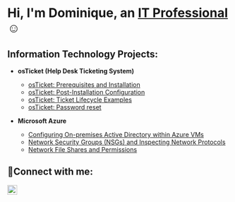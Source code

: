 <h1>Hi, I'm Dominique, an <a href="https://www.linkedin.com/in/dominique-linton-637581258">IT Professional</a>☺</h1>

<h2> Information Technology Projects:</h2>

- <b>osTicket (Help Desk Ticketing System)</b>
  - [osTicket: Prerequisites and Installation](https://github.com/Dlinton1/osticket-prereqs)
  - [osTicket: Post-Installation Configuration](https://github.com/Dlinton1/osTicket---Post-Install-Configuration)
  - [osTicket: Ticket Lifecycle Examples](https://github.com/Dlinton1/osTicket---Ticket-Lifecycle-Intake-Through-Resolution)
  - [osTicket: Password reset](https://github.com/Dlinton1/-osTicket-Password-Reset)

- <b>Microsoft Azure</b>
  - [Configuring On-premises Active Directory within Azure VMs](https://github.com/Dlinton1/On-premises-Active-Directory-Deployed-in-the-Cloud-Azure-)
  - [Network Security Groups (NSGs) and Inspecting Network Protocols](https://github.com/Dlinton1/Network-Security-Groups-NSGs-and-Inspecting-Traffic-Between-Azure-Virtual-Machines)
  - [Network File Shares and Permissions](https://github.com/Dlinton1/network-file-share)

<h2>🤳Connect with me:</h2>


[<img align="left" alt="Dominique | LinkedIn" width="22px" src="https://cdn.jsdelivr.net/npm/simple-icons@v3/icons/linkedin.svg" />][linkedin]

[linkedin]: https://www.linkedin.com/in/dominique-linton-637581258
